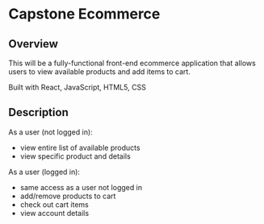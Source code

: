 # Capstone Ecommerce

## Overview

This will be a fully-functional front-end ecommerce application that allows users to view available products and add items to cart.

Built with React, JavaScript, HTML5, CSS

## Description

As a user (not logged in):
* view entire list of available products
* view specific product and details

As a user (logged in):
* same access as a user not logged in
* add/remove products to cart
* check out cart items
* view account details

